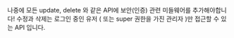

나중에 모든 update, delete 와 같은 API에 보안(인증) 관련 미들웨어를 추가해야합니다!
수정과 삭제는 로그인 중인 유저 ( 또는 super 권한을 가진 관리자 )만 접근할 수 있는 API 입니다.